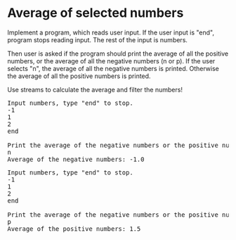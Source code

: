 # Average of selected numbers
Implement a program, which reads user input. If the user input is "end", program stops reading input. The rest of the input is numbers.

Then user is asked if the program should print the average of all the positive numbers, or the average of all the negative numbers (n or p). If the user selects "n", the average of all the negative numbers is printed. Otherwise the average of all the positive numbers is printed.

Use streams to calculate the average and filter the numbers!

<pre>
Input numbers, type "end" to stop.
-1
1
2
end

Print the average of the negative numbers or the positive numbers? (n/p)
n
Average of the negative numbers: -1.0
</pre>

<pre>
Input numbers, type "end" to stop.
-1
1
2
end

Print the average of the negative numbers or the positive numbers? (n/p)
p
Average of the positive numbers: 1.5
</pre>